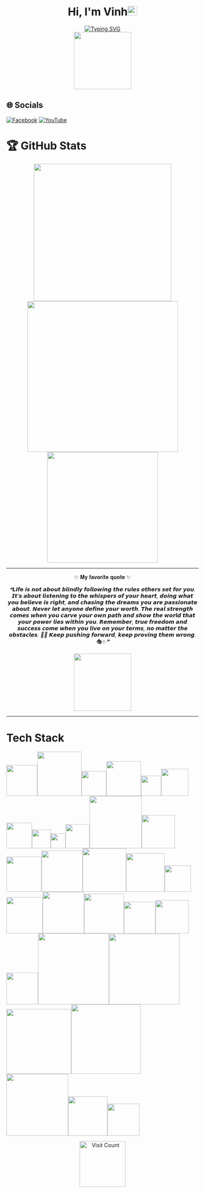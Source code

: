 <h1 align="center">Hi, I'm Vinh<img src="https://raw.githubusercontent.com/vinkay215/vinkay215/refs/heads/main/img/verified.gif" alt="gif icon" width="25" height="25"/></h1>
<div align="center"><a href="https://git.io/typing-svg"><img src="https://readme-typing-svg.herokuapp.com?font=bold&duration=3000&pause=100&color=F7F7F7&background=FFFFFF00&width=435&lines=I+am+a+Developer;I+am+a+Designer" alt="Typing SVG" /></a></div>  
  
<div align="center"><a href="https://instagram.com/_vinkay_"><img src="https://github.com/vinkay215/vinkay215/blob/main/img/instagram.svg" width="150" /></a></div>


## 🌐 Socials
[![Facebook](https://img.shields.io/badge/Facebook-%231877F2.svg?logo=Facebook&logoColor=white)](https://facebook.com/Producer.Wzink) [![YouTube](https://img.shields.io/badge/YouTube-%23FF0000.svg?logo=YouTube&logoColor=white)](https://youtube.com/c/VinhNguyenOfficial512) 



  
# 🏆 GitHub Stats 
<p align="center">
<img src="https://github-readme-stats.vercel.app/api?username=vinkay215&theme=transparent&hide_border=true&include_all_commits=false&count_private=false" width="360"/> <img src="https://github-readme-streak-stats.herokuapp.com/?user=vinkay215&theme=transparent&hide_border=true" width="395" />  
<img src="https://github-readme-stats.vercel.app/api/top-langs/?username=vinkay215&theme=transparent&hide_border=true&include_all_commits=false&count_private=false&layout=compact" width="290" /> </p> 

  

---
<div align="center">
<p>✨ 𝐌𝐲 𝐟𝐚𝐯𝐨𝐫𝐢𝐭𝐞 𝐪𝐮𝐨𝐭𝐞 ✨</p>
</div>

<div align="center">
  <i>❝𝙇𝙞𝙛𝙚 𝙞𝙨 𝙣𝙤𝙩 𝙖𝙗𝙤𝙪𝙩 𝙗𝙡𝙞𝙣𝙙𝙡𝙮 𝙛𝙤𝙡𝙡𝙤𝙬𝙞𝙣𝙜 𝙩𝙝𝙚 𝙧𝙪𝙡𝙚𝙨 𝙤𝙩𝙝𝙚𝙧𝙨 𝙨𝙚𝙩 𝙛𝙤𝙧 𝙮𝙤𝙪. 𝙄𝙩'𝙨 𝙖𝙗𝙤𝙪𝙩 𝙡𝙞𝙨𝙩𝙚𝙣𝙞𝙣𝙜 𝙩𝙤 𝙩𝙝𝙚 𝙬𝙝𝙞𝙨𝙥𝙚𝙧𝙨 𝙤𝙛 𝙮𝙤𝙪𝙧 𝙝𝙚𝙖𝙧𝙩, 𝙙𝙤𝙞𝙣𝙜 𝙬𝙝𝙖𝙩 𝙮𝙤𝙪 𝙗𝙚𝙡𝙞𝙚𝙫𝙚 𝙞𝙨 𝙧𝙞𝙜𝙝𝙩, 𝙖𝙣𝙙 𝙘𝙝𝙖𝙨𝙞𝙣𝙜 𝙩𝙝𝙚 𝙙𝙧𝙚𝙖𝙢𝙨 𝙮𝙤𝙪 𝙖𝙧𝙚 𝙥𝙖𝙨𝙨𝙞𝙤𝙣𝙖𝙩𝙚 𝙖𝙗𝙤𝙪𝙩. 𝙉𝙚𝙫𝙚𝙧 𝙡𝙚𝙩 𝙖𝙣𝙮𝙤𝙣𝙚 𝙙𝙚𝙛𝙞𝙣𝙚 𝙮𝙤𝙪𝙧 𝙬𝙤𝙧𝙩𝙝. 𝙏𝙝𝙚 𝙧𝙚𝙖𝙡 𝙨𝙩𝙧𝙚𝙣𝙜𝙩𝙝 𝙘𝙤𝙢𝙚𝙨 𝙬𝙝𝙚𝙣 𝙮𝙤𝙪 𝙘𝙖𝙧𝙫𝙚 𝙮𝙤𝙪𝙧 𝙤𝙬𝙣 𝙥𝙖𝙩𝙝 𝙖𝙣𝙙 𝙨𝙝𝙤𝙬 𝙩𝙝𝙚 𝙬𝙤𝙧𝙡𝙙 𝙩𝙝𝙖𝙩 𝙮𝙤𝙪𝙧 𝙥𝙤𝙬𝙚𝙧 𝙡𝙞𝙚𝙨 𝙬𝙞𝙩𝙝𝙞𝙣 𝙮𝙤𝙪. 𝙍𝙚𝙢𝙚𝙢𝙗𝙚𝙧, 𝙩𝙧𝙪𝙚 𝙛𝙧𝙚𝙚𝙙𝙤𝙢 𝙖𝙣𝙙 𝙨𝙪𝙘𝙘𝙚𝙨𝙨 𝙘𝙤𝙢𝙚 𝙬𝙝𝙚𝙣 𝙮𝙤𝙪 𝙡𝙞𝙫𝙚 𝙤𝙣 𝙮𝙤𝙪𝙧 𝙩𝙚𝙧𝙢𝙨, 𝙣𝙤 𝙢𝙖𝙩𝙩𝙚𝙧 𝙩𝙝𝙚 𝙤𝙗𝙨𝙩𝙖𝙘𝙡𝙚𝙨. 🥷✨ 𝙆𝙚𝙚𝙥 𝙥𝙪𝙨𝙝𝙞𝙣𝙜 𝙛𝙤𝙧𝙬𝙖𝙧𝙙, 𝙠𝙚𝙚𝙥 𝙥𝙧𝙤𝙫𝙞𝙣𝙜 𝙩𝙝𝙚𝙢 𝙬𝙧𝙤𝙣𝙜. 🎭✨❞</i>
</div>  <br>  
<div align="center"><a href="https://nguyenquocvinh.glitch.me/Donate"><img src="https://github.com/vinkay215/vinkay215/blob/main/img/Donate.png" width="150" /></a></div>

---
# Tech Stack  
<img src="https://img.shields.io/badge/html5-%23E34F26.svg?style=for-the-badge&amp;logo=html5&amp;logoColor=white" width="81"><img src="https://img.shields.io/badge/javascript-%23323330.svg?style=for-the-badge&amp;logo=javascript&amp;logoColor=%23F7DF1E" width="116"><img src="https://img.shields.io/badge/php-%23777BB4.svg?style=for-the-badge&amp;logo=php&amp;logoColor=white" width="65"><img src="https://img.shields.io/badge/python-3670A0?style=for-the-badge&amp;logo=python&amp;logoColor=ffdd54" width="90.5"><img src="https://img.shields.io/badge/java-%23ED8B00.svg?style=for-the-badge&amp;logo=java&amp;logoColor=white" width="53"><img src="https://img.shields.io/badge/css3-%231572B6.svg?style=for-the-badge&amp;logo=css3&amp;logoColor=white" width="71"><img src="https://img.shields.io/badge/c++-%2300599C.svg?style=for-the-badge&amp;logo=c%2B%2B&amp;logoColor=white" width="67"><img src="https://img.shields.io/badge/c-%2300599C.svg?style=for-the-badge&amp;logo=c&amp;logoColor=white" width="49"><img src="https://img.shields.io/badge/c%23-%23239120.svg?style=for-the-badge&amp;logo=c-sharp&amp;logoColor=white" width="38.5"><img src="https://img.shields.io/badge/azure-%230072C6.svg?style=for-the-badge&amp;logo=azure-devops&amp;logoColor=white" width="63"><img src="https://img.shields.io/badge/Google%20Cloud-%234285F4.svg?style=for-the-badge&amp;logo=google-cloud&amp;logoColor=white" width="137"><img src="https://img.shields.io/badge/glitch-%233333FF.svg?style=for-the-badge&amp;logo=glitch&amp;logoColor=white" width="87"><img src="https://img.shields.io/badge/heroku-%23430098.svg?style=for-the-badge&amp;logo=heroku&amp;logoColor=white" width="92"><img src="https://img.shields.io/badge/SCALEWAY-%234f0599.svg?style=for-the-badge&amp;logo=scaleway&amp;logoColor=white" width="108"><img src="https://img.shields.io/badge/Openstack-%23f01742.svg?style=for-the-badge&amp;logo=openstack&amp;logoColor=white" width="114"><img src="https://img.shields.io/badge/datadog-%23632CA6.svg?style=for-the-badge&amp;logo=datadog&amp;logoColor=white" width="101"><img src="https://img.shields.io/badge/.NET-5C2D91?style=for-the-badge&amp;logo=.net&amp;logoColor=white" width="69"><img src="https://img.shields.io/badge/threejs-black?style=for-the-badge&amp;logo=three.js&amp;logoColor=white" width="95"><img src="https://img.shields.io/badge/Socket.io-black?style=for-the-badge&amp;logo=socket.io&amp;badgeColor=010101" width="109"><img src="https://img.shields.io/badge/MongoDB-%234ea94b.svg?style=for-the-badge&amp;logo=mongodb&amp;logoColor=white" width="104"><img src="https://img.shields.io/badge/mysql-%2300f.svg?style=for-the-badge&amp;logo=mysql&amp;logoColor=white" width="83"><img src="https://img.shields.io/badge/sqlite-%2307405e.svg?style=for-the-badge&amp;logo=sqlite&amp;logoColor=white" width="87"><img src="https://img.shields.io/badge/Realm-39477F?style=for-the-badge&amp;logo=realm&amp;logoColor=white" width="83"><img src="https://img.shields.io/badge/Adobe%20After%20Effects-9999FF.svg?style=for-the-badge&amp;logo=Adobe%20After%20Effects&amp;logoColor=white" width="186"><img src="https://img.shields.io/badge/Adobe%20Dreamweaver-FF61F6.svg?style=for-the-badge&amp;logo=Adobe%20Dreamweaver&amp;logoColor=white" width="185"><img src="https://img.shields.io/badge/adobeillustrator-%23FF9A00.svg?style=for-the-badge&amp;logo=adobeillustrator&amp;logoColor=white" width="170"><img src="https://img.shields.io/badge/Adobe%20Premiere%20Pro-9999FF.svg?style=for-the-badge&amp;logo=Adobe%20Premiere%20Pro&amp;logoColor=white" width="182"><img src="https://img.shields.io/badge/adobephotoshop-%2331A8FF.svg?style=for-the-badge&amp;logo=adobephotoshop&amp;logoColor=white" width="162"><img src="https://img.shields.io/badge/Aseprite-FFFFFF?style=for-the-badge&amp;logo=Aseprite&amp;logoColor=#7D929E" width="103"><img src="https://img.shields.io/badge/figma-%23F24E1E.svg?style=for-the-badge&amp;logo=figma&amp;logoColor=white" width="84">



<div align="center"><a href="https://visitcount.itsvg.in"><img src="https://visitcount.itsvg.in/api?id=vinkay215&icon=2&color=0" alt="Visit Count" width="120"></a></div><br>



